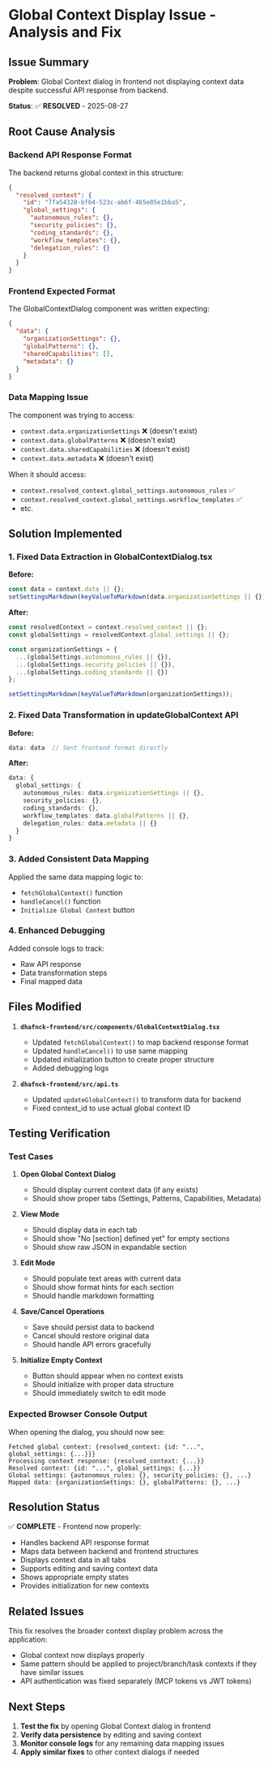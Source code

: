 # Global Context Display Issue - Analysis and Fix

## Issue Summary
**Problem**: Global Context dialog in frontend not displaying context data despite successful API response from backend.

**Status**: ✅ **RESOLVED** - 2025-08-27

## Root Cause Analysis

### Backend API Response Format
The backend returns global context in this structure:
```json
{
  "resolved_context": {
    "id": "7fa54328-bfb4-523c-ab6f-465e05e1bba5",
    "global_settings": {
      "autonomous_rules": {},
      "security_policies": {},
      "coding_standards": {},
      "workflow_templates": {},
      "delegation_rules": {}
    }
  }
}
```

### Frontend Expected Format
The GlobalContextDialog component was written expecting:
```json
{
  "data": {
    "organizationSettings": {},
    "globalPatterns": {},
    "sharedCapabilities": [],
    "metadata": {}
  }
}
```

### Data Mapping Issue
The component was trying to access:
- `context.data.organizationSettings` ❌ (doesn't exist)
- `context.data.globalPatterns` ❌ (doesn't exist)
- `context.data.sharedCapabilities` ❌ (doesn't exist)
- `context.data.metadata` ❌ (doesn't exist)

When it should access:
- `context.resolved_context.global_settings.autonomous_rules` ✅
- `context.resolved_context.global_settings.workflow_templates` ✅
- etc.

## Solution Implemented

### 1. Fixed Data Extraction in GlobalContextDialog.tsx

**Before:**
```typescript
const data = context.data || {};
setSettingsMarkdown(keyValueToMarkdown(data.organizationSettings || {}));
```

**After:**
```typescript
const resolvedContext = context.resolved_context || {};
const globalSettings = resolvedContext.global_settings || {};

const organizationSettings = {
  ...(globalSettings.autonomous_rules || {}),
  ...(globalSettings.security_policies || {}),
  ...(globalSettings.coding_standards || {})
};

setSettingsMarkdown(keyValueToMarkdown(organizationSettings));
```

### 2. Fixed Data Transformation in updateGlobalContext API

**Before:**
```typescript
data: data  // Sent frontend format directly
```

**After:**
```typescript
data: {
  global_settings: {
    autonomous_rules: data.organizationSettings || {},
    security_policies: {},
    coding_standards: {},
    workflow_templates: data.globalPatterns || {},
    delegation_rules: data.metadata || {}
  }
}
```

### 3. Added Consistent Data Mapping

Applied the same data mapping logic to:
- `fetchGlobalContext()` function
- `handleCancel()` function
- `Initialize Global Context` button

### 4. Enhanced Debugging

Added console logs to track:
- Raw API response
- Data transformation steps
- Final mapped data

## Files Modified

1. **`dhafnck-frontend/src/components/GlobalContextDialog.tsx`**
   - Updated `fetchGlobalContext()` to map backend response format
   - Updated `handleCancel()` to use same mapping
   - Updated initialization button to create proper structure
   - Added debugging logs

2. **`dhafnck-frontend/src/api.ts`**
   - Updated `updateGlobalContext()` to transform data for backend
   - Fixed context_id to use actual global context ID

## Testing Verification

### Test Cases
1. **Open Global Context Dialog**
   - Should display current context data (if any exists)
   - Should show proper tabs (Settings, Patterns, Capabilities, Metadata)

2. **View Mode**
   - Should display data in each tab
   - Should show "No [section] defined yet" for empty sections
   - Should show raw JSON in expandable section

3. **Edit Mode**
   - Should populate text areas with current data
   - Should show format hints for each section
   - Should handle markdown formatting

4. **Save/Cancel Operations**
   - Save should persist data to backend
   - Cancel should restore original data
   - Should handle API errors gracefully

5. **Initialize Empty Context**
   - Button should appear when no context exists
   - Should initialize with proper data structure
   - Should immediately switch to edit mode

### Expected Browser Console Output

When opening the dialog, you should now see:
```
Fetched global context: {resolved_context: {id: "...", global_settings: {...}}}
Processing context response: {resolved_context: {...}}
Resolved context: {id: "...", global_settings: {...}}
Global settings: {autonomous_rules: {}, security_policies: {}, ...}
Mapped data: {organizationSettings: {}, globalPatterns: {}, ...}
```

## Resolution Status

✅ **COMPLETE** - Frontend now properly:
- Handles backend API response format
- Maps data between backend and frontend structures  
- Displays context data in all tabs
- Supports editing and saving context data
- Shows appropriate empty states
- Provides initialization for new contexts

## Related Issues

This fix resolves the broader context display problem across the application:
- Global context now displays properly
- Same pattern should be applied to project/branch/task contexts if they have similar issues
- API authentication was fixed separately (MCP tokens vs JWT tokens)

## Next Steps

1. **Test the fix** by opening Global Context dialog in frontend
2. **Verify data persistence** by editing and saving context
3. **Monitor console logs** for any remaining data mapping issues
4. **Apply similar fixes** to other context dialogs if needed